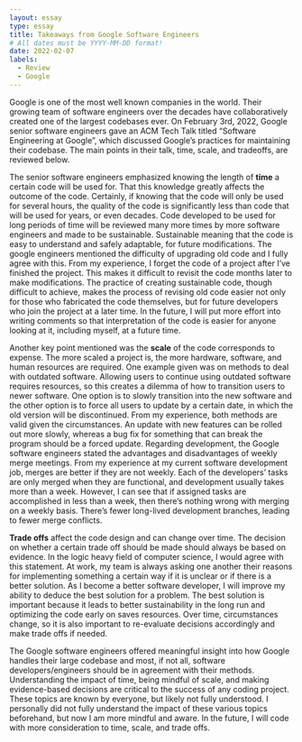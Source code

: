 ```yaml
---
layout: essay
type: essay
title: Takeaways from Google Software Engineers
# All dates must be YYYY-MM-DD format!
date: 2022-02-07
labels:
  - Review
  - Google
---
```


Google is one of the most well known companies in the world. Their growing team of software engineers over the decades have collaboratively created one of the largest codebases ever. On February 3rd, 2022, Google senior software engineers gave an ACM Tech Talk titled “Software Engineering at Google”, which discussed Google’s practices for maintaining their codebase. The main points in their talk, time, scale, and tradeoffs, are reviewed below.

The senior software engineers emphasized knowing the length of **time** a certain code will be used for. That this knowledge greatly affects the outcome of the code. Certainly, if knowing that the code will only be used for several hours, the quality of the code is significantly less than code that will be used for years, or even decades. Code developed to be used for long periods of time will be reviewed many more times by more software engineers and made to be sustainable. Sustainable meaning that the code is easy to understand and safely adaptable, for future modifications. The google engineers mentioned the difficulty of upgrading old code and I fully agree with this. From my experience, I forget the code of a project after I’ve finished the project. This makes it difficult to revisit the code months later to make modifications. The practice of creating sustainable code, though difficult to achieve, makes the process of revising old code easier not only for those who fabricated the code themselves, but for future developers who join the project at a later time. In the future, I will put more effort into writing comments so that interpretation of the code is easier for anyone looking at it, including myself, at a future time.

Another key point mentioned was the **scale** of the code corresponds to expense. The more scaled a project is, the more hardware, software, and human resources are required. One example given was on methods to deal with outdated software. Allowing users to continue using outdated software requires resources, so this creates a dilemma of how to transition users to newer software. One option is to slowly transition into the new software and the other option is to force all users to update by a certain date, in which the old version will be discontinued. From my experience, both methods are valid given the circumstances. An update with new features can be rolled out more slowly, whereas a bug fix for something that can break the program should be a forced update. Regarding development, the Google software engineers stated the advantages and disadvantages of weekly merge meetings. From my experience at my current software development job, merges are better if they are not weekly. Each of the developers’ tasks are only merged when they are functional, and development usually takes more than a week. However, I can see that if assigned tasks are accomplished in less than a week, then there’s nothing wrong with merging on a weekly basis. There’s fewer long-lived development branches, leading to fewer merge conflicts.

**Trade offs** affect the code design and can change over time. The decision on whether a certain trade off should be made should always be based on evidence. In the logic heavy field of computer science, I would agree with this statement. At work, my team is always asking one another their reasons for implementing something a certain way if it is unclear or if there is a better solution. As I become a better software developer, I will improve my ability to deduce the best solution for a problem. The best solution is important because it leads to better sustainability in the long run and optimizing the code early on saves resources. Over time, circumstances change, so it is also important to re-evaluate decisions accordingly and make trade offs if needed.

The Google software engineers offered meaningful insight into how Google handles their large codebase and most, if not all, software developers/engineers should be in agreement with their methods. Understanding the impact of time, being mindful of scale, and making evidence-based decisions are critical to the success of any coding project. These topics are known by everyone, but likely not fully understood. I personally did not fully understand the impact of these various topics beforehand, but now I am more mindful and aware. In the future, I will code with more consideration to time, scale, and trade offs.

